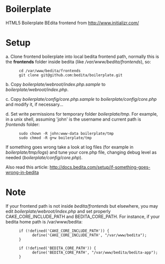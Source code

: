 Boilerplate
===========

HTML5 Boilerplate BEdita frontend from http://www.initializr.com/

Setup
=====

a. Clone frontend boilerplate into local bedita frontend path, normally this is the __frontends__ folder inside bedita (like */var/www/bedita/frontends*), so:

```
      cd /var/www/bedita/frontends
      git clone git@github.com:bedita/boilerplate.git
```

b. Copy *boilerplate/webroot/index.php.sample* to *boilerplate/webroot/index.php*.


c. Copy *boilerplate/config/core.php.sample* to *boilerplate/config/core.php* and modify it, if necessary...


d. Set write permissions for temporary folder *boilerplate/tmp*.
    For example, in a unix shell, assuming 'john' is the username and current path is *frontends* folder:

```
      sudo chown -R john:www-data boilerplate/tmp
      sudo chmod -R g+w boilerplate/tmp
```

If something goes wrong take a look at log files (for example in *boilerplate/tmp/logs*) and tune your core.php file, changing debug level as needed (*boilerplate/config/core.php*).

Also read this article: http://docs.bedita.com/setup/if-something-goes-wrong-in-bedita


Note
====
If your frontend path is not inside *bedita/frontends* but elsewhere, you may edit *boilerplate/webroot/index.php* and set properly CAKE_CORE_INCLUDE_PATH and BEDITA_CORE_PATH.
For instance, if your bedita home path is /var/www/bedita:

```
      if (!defined('CAKE_CORE_INCLUDE_PATH')) {
            define('CAKE_CORE_INCLUDE_PATH', "/var/www/bedita");
      }

      if (!defined('BEDITA_CORE_PATH')) {
            define('BEDITA_CORE_PATH', "/var/www/bedita/bedita-app");
      }
```
